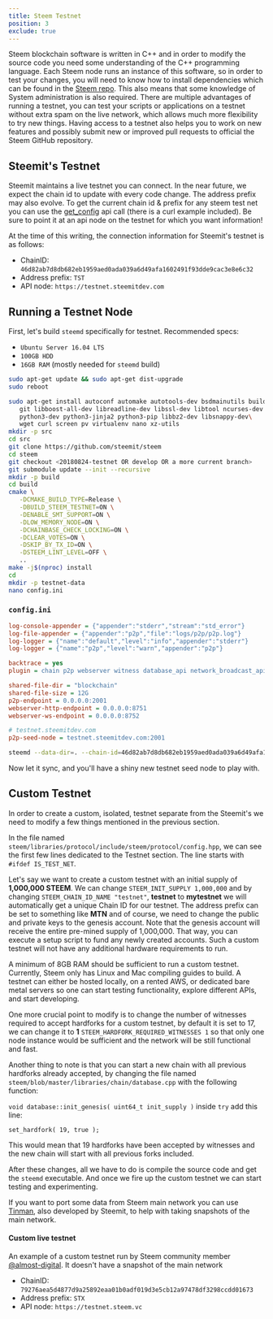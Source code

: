 ```yaml
---
title: Steem Testnet
position: 3
exclude: true
---
```


Steem blockchain software is written in C++ and in order to modify the source code you need some understanding of the C++ programming language. Each Steem node runs an instance of this software, so in order to test your changes, you will need to know how to install dependencies which can be found in the [Steem repo](https://github.com/steemit/steem/blob/master/doc/building.md). This also means that some knowledge of System administration is also required. There are multiple advantages of running a testnet, you can test your scripts or applications on a testnet without extra spam on the live network, which allows much more flexibility to try new things. Having access to a testnet also helps you to work on new features and possibly submit new or improved pull requests to official the Steem GitHub repository.

## Steemit's Testnet

Steemit maintains a live testnet you can connect. In the near future, we expect the chain id to update with every code change. The address prefix may also evolve. To get the current chain id & prefix for any steem test net you can use the [get_config](https://developers.steem.io/apidefinitions/#condenser_api.get_config) api call (there is a curl example included). Be sure to point it at an api node on the testnet for which you want information!

At the time of this writing, the connection information for Steemit's testnet is as follows: 
 
* ChainID: `46d82ab7d8db682eb1959aed0ada039a6d49afa1602491f93dde9cac3e8e6c32`
* Address prefix: `TST`
* API node: `https://testnet.steemitdev.com`

## Running a Testnet Node

First, let's build `steemd` specifically for testnet.  Recommended specs:

* `Ubuntu Server 16.04 LTS`
* `100GB HDD`
* `16GB RAM` (mostly needed for `steemd` build)

```bash
sudo apt-get update && sudo apt-get dist-upgrade
sudo reboot

sudo apt-get install autoconf automake autotools-dev bsdmainutils build-essential cmake doxygen \
   git libboost-all-dev libreadline-dev libssl-dev libtool ncurses-dev pbzip2 pkg-config \
   python3-dev python3-jinja2 python3-pip libbz2-dev libsnappy-dev\
   wget curl screen pv virtualenv nano xz-utils
mkdir -p src
cd src
git clone https://github.com/steemit/steem
cd steem
git checkout <20180824-testnet OR develop OR a more current branch>
git submodule update --init --recursive
mkdir -p build
cd build
cmake \
   -DCMAKE_BUILD_TYPE=Release \
   -DBUILD_STEEM_TESTNET=ON \
   -DENABLE_SMT_SUPPORT=ON \
   -DLOW_MEMORY_NODE=ON \
   -DCHAINBASE_CHECK_LOCKING=ON \
   -DCLEAR_VOTES=ON \
   -DSKIP_BY_TX_ID=ON \
   -DSTEEM_LINT_LEVEL=OFF \
   ..
make -j$(nproc) install
cd
mkdir -p testnet-data
nano config.ini
```

### `config.ini`

```ini
log-console-appender = {"appender":"stderr","stream":"std_error"}
log-file-appender = {"appender":"p2p","file":"logs/p2p/p2p.log"}
log-logger = {"name":"default","level":"info","appender":"stderr"}
log-logger = {"name":"p2p","level":"warn","appender":"p2p"}

backtrace = yes
plugin = chain p2p webserver witness database_api network_broadcast_api block_api 

shared-file-dir = "blockchain"
shared-file-size = 12G
p2p-endpoint = 0.0.0.0:2001
webserver-http-endpoint = 0.0.0.0:8751
webserver-ws-endpoint = 0.0.0.0:8752

# testnet.steemitdev.com
p2p-seed-node = testnet.steemitdev.com:2001
```

```bash
steemd --data-dir=. --chain-id=46d82ab7d8db682eb1959aed0ada039a6d49afa1602491f93dde9cac3e8e6c32
```

Now let it sync, and you'll have a shiny new testnet seed node to play with.



## Custom Testnet

In order to create a custom, isolated, testnet separate from the Steemit's we need to modify a few things mentioned in the previous section.

In the file named `steem/libraries/protocol/include/steem/protocol/config.hpp`, we can see the first few lines dedicated to the Testnet section. The line starts with `#ifdef IS_TEST_NET`.

Let's say we want to create a custom testnet with an initial supply of **1,000,000 STEEM**. We can change `STEEM_INIT_SUPPLY 1,000,000` and by changing `STEEM_CHAIN_ID_NAME "testnet"`, **testnet** to **mytestnet** we will automatically get a unique Chain ID for our testnet. The address prefix can be set to something like **MTN** and of course, we need to change the public and private keys to the genesis account. Note that the genesis account will receive the entire pre-mined supply of 1,000,000. That way, you can execute a setup script to fund any newly created accounts. Such a custom testnet will not have any additional hardware requirements to run.

A minimum of 8GB RAM should be sufficient to run a custom testnet. Currently, Steem only has Linux and Mac compiling guides to build. A testnet can either be hosted locally, on a rented AWS, or dedicated bare metal servers so one can start testing functionality, explore different APIs, and start developing.

One more crucial point to modify is to change the number of witnesses required to accept hardforks for a custom testnet, by default it is set to 17, we can change it to **1** `STEEM_HARDFORK_REQUIRED_WITNESSES 1` so that only one node instance would be sufficient and the network will be still functional and fast.

Another thing to note is that you can start a new chain with all previous hardforks already accepted, by changing the file named `steem/blob/master/libraries/chain/database.cpp` with the following function:

`void database::init_genesis( uint64_t init_supply )` inside `try` add this line:

`set_hardfork( 19, true );`

This would mean that 19 hardforks have been accepted by witnesses and the new chain will start with all previous forks included.

After these changes, all we have to do is compile the source code and get the `steemd` executable. And once we fire up the custom testnet we can start testing and experimenting.

If you want to port some data from Steem main network you can use [Tinman](https://github.com/steemit/tinman), also developed by Steemit, to help with taking snapshots of the main network.

#### Custom live testnet

An example of a custom testnet run by Steem community member [@almost-digital](https://steemit.com/@almost-digital). It doesn't have a snapshot of the main network

*   ChainID: `79276aea5d4877d9a25892eaa01b0adf019d3e5cb12a97478df3298ccdd01673`
*   Address prefix: `STX`
*   API node: `https://testnet.steem.vc`

